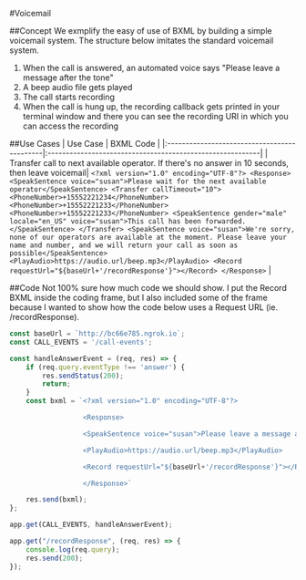 #Voicemail

##Concept
We exmplify the easy of use of BXML by building a simple voicemail system.
The structure below imitates the standard voicemail system.
1) When the call is answered, an automated voice says "Please leave a message after the tone"
2) A beep audio file gets played
3) The call starts recording
4) When the call is hung up, the recording callback gets printed in your terminal window and there you can see the recording URI in which you can access the recording 

##Use Cases
| Use Case                                    | BXML Code                                                 |
|:--------------------------------------------|:----------------------------------------------------------|
| Transfer call to next available operator. If there's no answer in 10 seconds, then leave voicemail| 
`<?xml version="1.0" encoding="UTF-8"?>
<Response>
<SpeakSentence voice="susan">Please wait for the next available operator</SpeakSentence>
<Transfer callTimeout="10">
        <PhoneNumber>+15552221234</PhoneNumber>
        <PhoneNumber>+15552221233</PhoneNumber>
        <PhoneNumber>+15552221233</PhoneNumber>
        <SpeakSentence gender="male" locale="en_US" voice="susan">This call has been forwarded.</SpeakSentence>
    </Transfer>
<SpeakSentence voice="susan">We're sorry, none of our operators are available at the moment. Please leave your name and number, and we will return your call as soon as possible</SpeakSentence>
<PlayAudio>https://audio.url/beep.mp3</PlayAudio>
<Record requestUrl="${baseUrl+'/recordResponse'}"></Record>
</Response>`                                                                                              |

##Code
Not 100% sure how much code we should show.  I put the Record BXML inside the coding frame, but I also included some of the frame because I wanted to show how the code below uses a Request URL (ie. /recordResponse).

```js
const baseUrl = `http://bc66e785.ngrok.io`;
const CALL_EVENTS = '/call-events';

const handleAnswerEvent = (req, res) => {
    if (req.query.eventType !== 'answer') {
        res.sendStatus(200);
        return;
    }
    const bxml = `<?xml version="1.0" encoding="UTF-8"?>

				  <Response>

				  <SpeakSentence voice="susan">Please leave a message after the tone</SpeakSentence>

                  <PlayAudio>https://audio.url/beep.mp3</PlayAudio>

				  <Record requestUrl="${baseUrl+'/recordResponse'}"></Record>

				  </Response>`

    res.send(bxml);
};

app.get(CALL_EVENTS, handleAnswerEvent);

app.get("/recordResponse", (req, res) => {
    console.log(req.query);
    res.send(200);
});
```